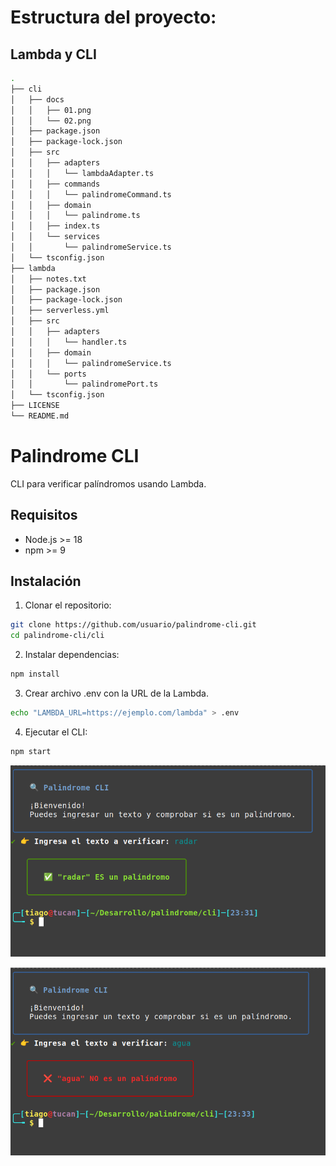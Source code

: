 # Estructura del proyecto:
## Lambda y CLI
```bash
.
├── cli
│   ├── docs
│   │   ├── 01.png
│   │   └── 02.png
│   ├── package.json
│   ├── package-lock.json
│   ├── src
│   │   ├── adapters
│   │   │   └── lambdaAdapter.ts
│   │   ├── commands
│   │   │   └── palindromeCommand.ts
│   │   ├── domain
│   │   │   └── palindrome.ts
│   │   ├── index.ts
│   │   └── services
│   │       └── palindromeService.ts
│   └── tsconfig.json
├── lambda
│   ├── notes.txt
│   ├── package.json
│   ├── package-lock.json
│   ├── serverless.yml
│   ├── src
│   │   ├── adapters
│   │   │   └── handler.ts
│   │   ├── domain
│   │   │   └── palindromeService.ts
│   │   └── ports
│   │       └── palindromePort.ts
│   └── tsconfig.json
├── LICENSE
└── README.md
```

# Palindrome CLI

CLI para verificar palíndromos usando Lambda.

## Requisitos

- Node.js >= 18
- npm >= 9

## Instalación

1. Clonar el repositorio:

```bash
git clone https://github.com/usuario/palindrome-cli.git
cd palindrome-cli/cli
```
2. Instalar dependencias:
```bash
npm install
```
3. Crear archivo .env con la URL de la Lambda.
```bash
echo "LAMBDA_URL=https://ejemplo.com/lambda" > .env

```
4. Ejecutar el CLI:
```bash
npm start
```
![Ejemplo de uso 1](cli/docs/01.png)

![Ejemplo de uso 2](cli/docs/02.png)
